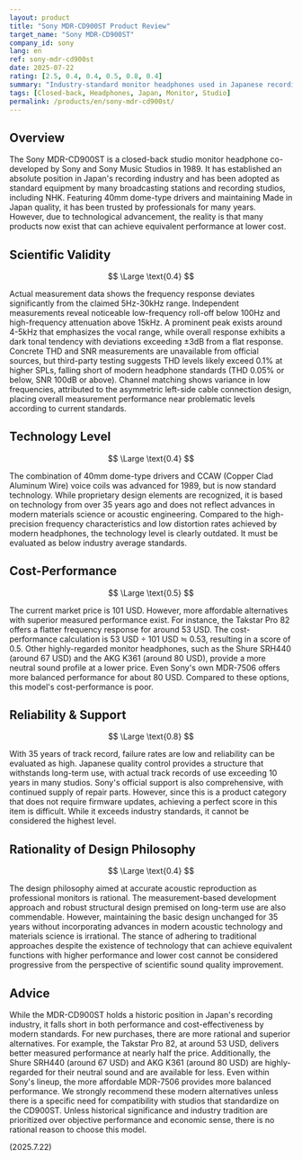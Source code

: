 ```yaml
---
layout: product
title: "Sony MDR-CD900ST Product Review"
target_name: "Sony MDR-CD900ST"
company_id: sony
lang: en
ref: sony-mdr-cd900st
date: 2025-07-22
rating: [2.5, 0.4, 0.4, 0.5, 0.8, 0.4]
summary: "Industry-standard monitor headphones used in Japanese recording studios for many years. Trusted by professionals for over 30 years since its 1989 release, but its performance and cost-effectiveness are significantly outdated by modern standards."
tags: [Closed-back, Headphones, Japan, Monitor, Studio]
permalink: /products/en/sony-mdr-cd900st/
---
```

## Overview

The Sony MDR-CD900ST is a closed-back studio monitor headphone co-developed by Sony and Sony Music Studios in 1989. It has established an absolute position in Japan's recording industry and has been adopted as standard equipment by many broadcasting stations and recording studios, including NHK. Featuring 40mm dome-type drivers and maintaining Made in Japan quality, it has been trusted by professionals for many years. However, due to technological advancement, the reality is that many products now exist that can achieve equivalent performance at lower cost.

## Scientific Validity

$$ \Large \text{0.4} $$

Actual measurement data shows the frequency response deviates significantly from the claimed 5Hz-30kHz range. Independent measurements reveal noticeable low-frequency roll-off below 100Hz and high-frequency attenuation above 15kHz. A prominent peak exists around 4-5kHz that emphasizes the vocal range, while overall response exhibits a dark tonal tendency with deviations exceeding ±3dB from a flat response. Concrete THD and SNR measurements are unavailable from official sources, but third-party testing suggests THD levels likely exceed 0.1% at higher SPLs, falling short of modern headphone standards (THD 0.05% or below, SNR 100dB or above). Channel matching shows variance in low frequencies, attributed to the asymmetric left-side cable connection design, placing overall measurement performance near problematic levels according to current standards.

## Technology Level

$$ \Large \text{0.4} $$

The combination of 40mm dome-type drivers and CCAW (Copper Clad Aluminum Wire) voice coils was advanced for 1989, but is now standard technology. While proprietary design elements are recognized, it is based on technology from over 35 years ago and does not reflect advances in modern materials science or acoustic engineering. Compared to the high-precision frequency characteristics and low distortion rates achieved by modern headphones, the technology level is clearly outdated. It must be evaluated as below industry average standards.

## Cost-Performance

$$ \Large \text{0.5} $$

The current market price is 101 USD. However, more affordable alternatives with superior measured performance exist. For instance, the Takstar Pro 82 offers a flatter frequency response for around 53 USD. The cost-performance calculation is 53 USD ÷ 101 USD ≒ 0.53, resulting in a score of 0.5. Other highly-regarded monitor headphones, such as the Shure SRH440 (around 67 USD) and the AKG K361 (around 80 USD), provide a more neutral sound profile at a lower price. Even Sony's own MDR-7506 offers more balanced performance for about 80 USD. Compared to these options, this model's cost-performance is poor.

## Reliability & Support

$$ \Large \text{0.8} $$

With 35 years of track record, failure rates are low and reliability can be evaluated as high. Japanese quality control provides a structure that withstands long-term use, with actual track records of use exceeding 10 years in many studios. Sony's official support is also comprehensive, with continued supply of repair parts. However, since this is a product category that does not require firmware updates, achieving a perfect score in this item is difficult. While it exceeds industry standards, it cannot be considered the highest level.

## Rationality of Design Philosophy

$$ \Large \text{0.4} $$

The design philosophy aimed at accurate acoustic reproduction as professional monitors is rational. The measurement-based development approach and robust structural design premised on long-term use are also commendable. However, maintaining the basic design unchanged for 35 years without incorporating advances in modern acoustic technology and materials science is irrational. The stance of adhering to traditional approaches despite the existence of technology that can achieve equivalent functions with higher performance and lower cost cannot be considered progressive from the perspective of scientific sound quality improvement.

## Advice

While the MDR-CD900ST holds a historic position in Japan's recording industry, it falls short in both performance and cost-effectiveness by modern standards. For new purchases, there are more rational and superior alternatives. For example, the Takstar Pro 82, at around 53 USD, delivers better measured performance at nearly half the price. Additionally, the Shure SRH440 (around 67 USD) and AKG K361 (around 80 USD) are highly-regarded for their neutral sound and are available for less. Even within Sony's lineup, the more affordable MDR-7506 provides more balanced performance. We strongly recommend these modern alternatives unless there is a specific need for compatibility with studios that standardize on the CD900ST. Unless historical significance and industry tradition are prioritized over objective performance and economic sense, there is no rational reason to choose this model.

(2025.7.22)

